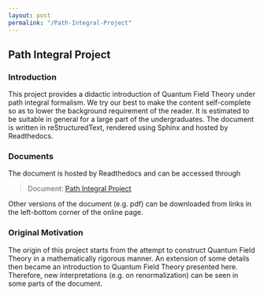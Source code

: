 ```yaml
---
layout: post
permalink: "/Path-Integral-Project"
---
```


## Path Integral Project

### Introduction

This project provides a didactic introduction of Quantum Field Theory under path integral formalism. We try our best to make the content self-complete so as to lower the background requirement of the reader. It is estimated to be suitable in general for a large part of the undergraduates. The document is written in reStructuredText, rendered using Sphinx and hosted by Readthedocs.

### Documents

The document is hosted by Readthedocs and can be accessed through

>  Document: [Path Integral Project](http://path-integral-project.rtfd.io/)

Other versions of the document (e.g. pdf) can be downloaded from links in the left-bottom corner of the online page.

### Original Motivation

The origin of this project starts from the attempt to construct Quantum Field Theory in a mathematically rigorous manner. An extension of some details then became an introduction to Quantum Field Theory presented here. Therefore, new interpretations (e.g. on renormalization) can be seen in some parts of the document.